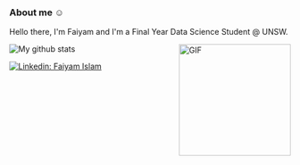 ### About me :relaxed:

Hello there, I'm Faiyam and I'm a Final Year Data Science Student @ UNSW. 

<img align="right" alt="GIF" height="200px" src="https://media.giphy.com/media/du3J3cXyzhj75IOgvA/giphy.gif" />
<img align="center" src="https://github-readme-streak-stats.herokuapp.com?user=iamfaiyam&hide_border=false&date_format=M%20j%5B%2C%20Y%5D" alt="My github stats" />

[![Linkedin: Faiyam Islam](https://img.shields.io/badge/-Faiyam_Islam-blue?style=flat-square&logo=Linkedin&logoColor=white&link=https://www.linkedin.com/in/faiyamislam/)](https://www.linkedin.com/in/faiyamislam/)


